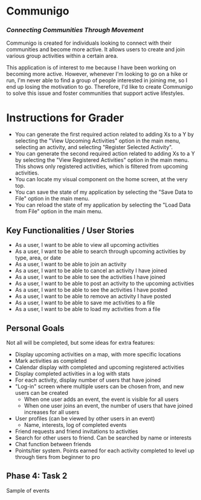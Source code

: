 # Communigo 
### *Connecting Communities Through Movement*

Communigo is created for individuals looking to connect with their communities and become more active. It allows users
to create and join various group activities within a certain area. 

This application is of interest to me because I have been working on becoming more active. 
However, whenever I'm looking to go on a hike or run, I'm never able to find a group of people 
interested in joining me, so I end up losing the motivation to go. Therefore, I'd like to create Communigo
to solve this issue and foster communities that support active lifestyles.

# Instructions for Grader

- You can generate the first required action related to adding Xs to a Y by selecting the "View Upcoming Activities"
option in the main menu, selecting an activity, and selecting "Register Selected Activity".
- You can generate the second required action related to adding Xs to a Y by selecting the "View Registered Activities"
option in the main menu. This shows only registered activities, which is filtered from upcoming activities.
- You can locate my visual component on the home screen, at the very top.
- You can save the state of my application by selecting the "Save Data to File" option in the main menu.
- You can reload the state of my application by selecting the "Load Data from File" option in the main menu.

## Key Functionalities / User Stories
- As a user, I want to be able to view all upcoming activities
- As a user, I want to be able to search through upcoming activities by type, area, or date
- As a user, I want to be able to join an activity
- As a user, I want to be able to cancel an activity I have joined
- As a user, I want to be able to see the activities I have joined
- As a user, I want to be able to post an activity to the upcoming activities
- As a user, I want to be able to see the activities I have posted
- As a user, I want to be able to remove an activity I have posted
- As a user, I want to be able to save me activities to a file
- As a user, I want to be able to load my activities from a file

## Personal Goals
Not all will be completed, but some ideas for extra features:
- Display upcoming activities on a map, with more specific locations
- Mark activities as completed
- Calendar display with completed and upcoming registered activities
- Display completed activities in a log with stats
- For each activity, display number of users that have joined
- "Log-in" screen where multiple users can be chosen from, and new users can be created
    - When one user adds an event, the event is visible for all users
    - When one user joins an event, the number of users that have joined increases for all users
- User profiles (can be viewed by other users  in an event)
    - Name, interests, log of completed events
- Friend requests and friend invitations to activities
- Search for other users to friend. Can be searched by name or interests
- Chat function between friends
- Points/tier system. Points earned for each activity completed to level up through tiers from
  beginner to pro

## Phase 4: Task 2
Sample of events